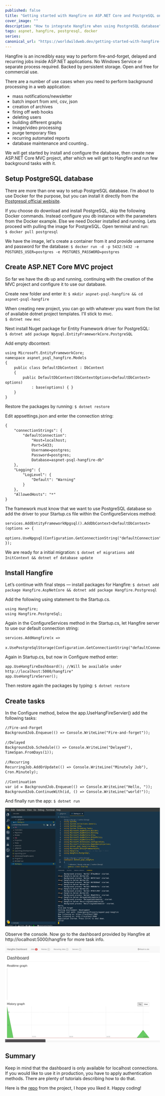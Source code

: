 ```yaml
---
published: false
title: "Getting started with Hangfire on ASP.NET Core and PostgreSQL on Docker"
cover_image: ""
description: "How to integrate Hangfire when using PostgreSQL database"
tags: aspnet, hangfire, postgresql, docker
series:
canonical_url: "https://worldwildweb.dev/getting-started-with-hangfire-on-asp-net-core-and-postgresql-on-docker/"
---
```


Hangfire is an incredibly easy way to perform fire-and-forget, delayed and recurring jobs inside ASP.NET applications. No Windows Service or separate process required. Backed by persistent storage. Open and free for commercial use.

There are a number of use cases when you need to perform background processing in a web application:

- mass notifications/newsletter
- batch import from xml, csv, json
- creation of archives
- firing off web hooks
- deleting users
- building different graphs
- image/video processing
- purge temporary files
- recurring automated reports
- database maintenance
  and counting..

We will get started by install and configure the database, then create new ASP.NET Core MVC project, after which we will get to Hangfire and run few background tasks with it.

## Setup PostgreSQL database

There are more than one way to setup PostgreSQL database. I’m about to use Docker for the purpose, but you can install it directly from the [Postgresql official webisite](https://www.postgresql.org/download/).

If you choose do download and install PostgreSQL, skip the following Docker commands. Instead configure you db instance with the parameters from the Docker example.
Else we need Docker installed and running. Lets proceed with pulling the image for PostgreSQL. Open terminal and run:  
`$ docker pull postgresql`

We have the image, let's create a container from it and provide username and password for the database:
`$ docker run -d -p 5432:5432 -e POSTGRES_USER=postgres -e POSTGRES_PASSWORD=postgres`

## Create ASP.NET Core MVC project

So far we have the db up and running, continuing with the creation of the MVC project and configure it to use our database.

Create new folder and enter it:
`$ mkdir aspnet-psql-hangfire && cd aspnet-psql-hangfire`

When creating new project, you can go with whatever you want from the list of available dotnet project templates. I'll stick to mvc.  
`$ dotnet new mvc`

Next install Nuget package for Entity Framework driver for PostgreSQL:  
`$ dotnet add package Npgsql.EntityFrameworkCore.PostgreSQL`

Add empty dbcontext:

    using Microsoft.EntityFrameworkCore;
    namespace aspnet_psql_hangfire.Models
    {
        public class DefaultDbContext : DbContext
        {
            public DefaultDbContext(DbContextOptions<DefaultDbContext> options)
                : base(options) { }
        }
    }

Restore the packages by running:
`$ dotnet restore`

Edit appsettings.json and enter the connection string:

```
{
    "connectionStrings": {
		"defaultConnection":
			"Host=localhost;
			Port=5433;
			Username=postgres;
			Password=postgres;
			Database=aspnet-psql-hangfire-db"
	},
	"Logging": {
		"LogLevel": {
			"Default": "Warning"
		}
	},
	"AllowedHosts": "*"
}
```

The framework must know that we want to use PostgreSQL database so add the driver to your Startup.cs file within the ConfigureServices method:

```
services.AddEntityFrameworkNpgsql().AddDbContext<DefaultDbContext>(options => {
    options.UseNpgsql(Configuration.GetConnectionString("defaultConnection"));
});
```

We are ready for a initial migration:
`$ dotnet ef migrations add InitContext && dotnet ef database update`

## Install Hangfire

Let’s continue with final steps — install packages for Hangfire:
`$ dotnet add package Hangfire.AspNetCore && dotnet add package Hangfire.Postgresql`

Add the following using statement to the Startup.cs.

```
using Hangfire;
using Hangfire.PostgreSql;
```

Again in the ConfigureServices method in the Startup.cs, let Hangfire server to use our default connection string:

```
services.AddHangfire(x =>
    x.UsePostgreSqlStorage(Configuration.GetConnectionString("defaultConnection")));
```

Again in Startup.cs, but now in Configure method enter:

```
app.UseHangfireDashboard(); //Will be available under http://localhost:5000/hangfire"
app.UseHangfireServer();
```

Then restore again the packages by typing:
`$ dotnet restore`

## Create tasks

In the Configure method, below the app.UseHangFireServier() add the following tasks:

```
//Fire-and-Forget
BackgroundJob.Enqueue(() => Console.WriteLine("Fire-and-forget"));

//Delayed
BackgroundJob.Schedule(() => Console.WriteLine("Delayed"), TimeSpan.FromDays(1));

//Recurring
RecurringJob.AddOrUpdate(() => Console.WriteLine("Minutely Job"), Cron.Minutely);

//Continuation
var id = BackgroundJob.Enqueue(() => Console.WriteLine("Hello, "));
BackgroundJob.ContinueWith(id, () => Console.WriteLine("world!"));
```

And finally run the app:
`$ dotnet run`

![Hangfire task being executed](./assets/img/hangfire-tasks.png 'Hangfire tasks being executed')

Observe the console.
Now go to the dashboard provided by Hangfire at http://localhost:5000/hangfire for more task info.

![Hangfire dashboard](./assets/img/hangfire-dashboard.png 'Hangfire dashboard')

## Summary

Keep in mind that the dashboard is only available for localhost connections. If you would like to use it in production, you have to apply authentication methods. There are plenty of tutorials describing how to do that.

Here is the [repo](https://github.com/gmarokov/aspnet-psql-hangfire) from the project, I hope you liked it. Happy coding!
